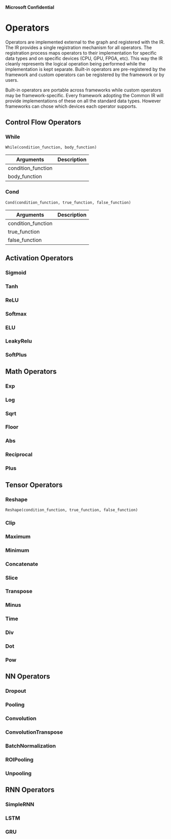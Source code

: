 ﻿#### Microsoft Confidential

Operators
=========

Operators are implemented external to the graph and registered with the
IR. The IR provides a single registration mechanism for all operators. The
registration process maps operators to their implementation for specific
data types and on specific devices (CPU, GPU, FPGA, etc). This way the
IR cleanly represents the logical operation being performed while the
implementation is kept separate. Built-in operators are pre-registered
by the framework and custom operators can be registered by the framework
or by users.

Built-in operators are portable across frameworks while custom
operators may be framework-specific. Every framework adopting
the Common IR will provide implementations of these on all the standard
data types. However frameworks can chose which devices each operator
supports.

## Control Flow Operators

### While

`While(condition_function, body_function)`

Arguments | Description
--------- | -----------
condition_function | 
body_function | 

### Cond

`Cond(condition_function, true_function, false_function)`

Arguments | Description
--------- | -----------
condition_function | 
true_function | 
false_function | 

## Activation Operators

### Sigmoid
### Tanh
### ReLU
### Softmax
### ELU
### LeakyRelu
### SoftPlus
  
## Math Operators

### Exp
### Log
### Sqrt
### Floor
### Abs
### Reciprocal
### Plus

## Tensor Operators

### Reshape

`Reshape(condition_function, true_function, false_function)`

### Clip
### Maximum
### Minimum
### Concatenate
### Slice
### Transpose
### Minus
### Time
### Div
### Dot
### Pow

## NN Operators

### Dropout
### Pooling
### Convolution
### ConvolutionTranspose
### BatchNormalization
### ROIPooling
### Unpooling

## RNN Operators

### SimpleRNN
### LSTM
### GRU
